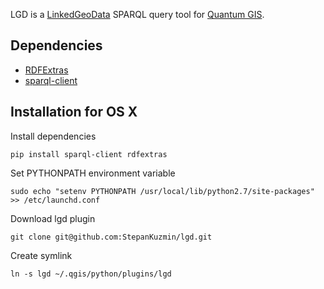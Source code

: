 LGD is a [LinkedGeoData](http://linkedgeodata.org/) SPARQL query tool for [Quantum GIS](http://www.qgis.org/).

## Dependencies

* [RDFExtras](http://pypi.python.org/pypi/rdfextras)
* [sparql-client](http://pypi.python.org/pypi/sparql-client)

## Installation for OS X

Install dependencies

    pip install sparql-client rdfextras

Set PYTHONPATH environment variable

    sudo echo "setenv PYTHONPATH /usr/local/lib/python2.7/site-packages" >> /etc/launchd.conf

Download lgd plugin

    git clone git@github.com:StepanKuzmin/lgd.git

Create symlink

    ln -s lgd ~/.qgis/python/plugins/lgd
